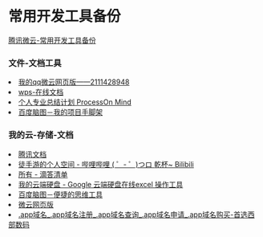 # 常用开发工具备份
[腾讯微云-常用开发工具备份](https://share.weiyun.com/5SDdsAZ)


<H3>文件-文档工具</H3>
<li> <A HREF="https://www.weiyun.com/disk/index.html">我的qq微云网页版——2111428948</A></li>
<li> <A HREF="https://drive.wps.cn/latest">wps-在线文档</A></li>
<li> <A HREF="https://www.processon.com/mindmap/596083b6e4b0a77c5aeb998d">个人专业总结计划 ProcessOn Mind</A></li>
<li> <A HREF="http://naotu.baidu.com/home/fe71bee1396a586323acd02ce1b1c406">百度脑图－我的项目手脚架</A></li>

<H3>我的云-存储-文档</H3>
<li> <A HREF="https://docs.qq.com/desktop/index.html?_from=1">腾讯文档</A></li>
<li> <A HREF="https://space.bilibili.com/279716873/#/favlist?fid=99297122">徒手游的个人空间 - 哔哩哔哩 ( ゜- ゜)つロ 乾杯~ Bilibili</A></li>
<li> <A HREF="https://www.dida365.com/#q/all/tasks">所有 - 滴答清单</A></li>
<li> <A HREF="https://drive.google.com/drive/my-drive">我的云端硬盘 - Google 云端硬盘在线excel 操作工具</A></li>
<li> <A HREF="http://naotu.baidu.com/home">百度脑图－便捷的思维工具</A></li>
<li> <A HREF="https://www.weiyun.com/disk/index.html#m=disk">微云网页版</A></li>
<li> <A HREF="https://www.west263.hk/domains/app.asp">.app域名_.app域名注册_.app域名查询_.app域名申请_.app域名购买-首选西部数码</A></li>
